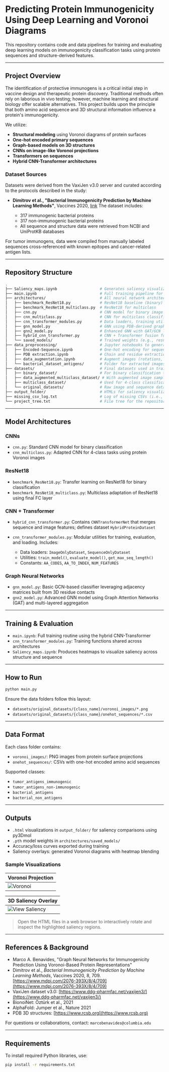 # Predicting Protein Immunogenicity Using Deep Learning and Voronoi Diagrams

This repository contains code and data pipelines for training and evaluating deep learning models on immunogenicity classification tasks using protein sequences and structure-derived features.

---

## Project Overview

The identification of protective immunogens is a critical initial step in vaccine design and therapeutic protein discovery. Traditional methods often rely on laborious in vivo testing; however, machine learning and structural biology offer scalable alternatives. This project builds upon the principle that both amino acid sequence and 3D structural information influence a protein's immunogenicity.

We utilize:

* **Structural modeling** using Voronoi diagrams of protein surfaces
* **One-hot encoded primary sequences**
* **Graph-based models on 3D structures**
* **CNNs on image-like Voronoi projections**
* **Transformers on sequences**
* **Hybrid CNN-Transformer architectures**

### Dataset Sources

Datasets were derived from the VaxiJen v3.0 server and curated according to the protocols described in the study:

* **Dimitrov et al., "Bacterial Immunogenicity Prediction by Machine Learning Methods"**, Vaccines 2020, [link](https://www.ddg-pharmfac.net/vaxijen3/)
  The dataset includes:

  * 317 immunogenic bacterial proteins
  * 317 non-immunogenic bacterial proteins
  * All sequence and structure data were retrieved from NCBI and UniProtKB databases

For tumor immunogens, data were compiled from manually labeled sequences cross-referenced with known epitopes and cancer-related antigen lists.

---

## Repository Structure

```bash
.
├── Saliency_maps.ipynb                   # Generates saliency visualizations for CNN/Transformer models
├── main.ipynb                            # Full training pipeline for hybrid model
├── architectures/                        # All neural network architectures
│   ├── benchmark_ResNet18.py             # ResNet18 baseline (binary)
│   ├── benchmark_ResNet18_multiclass.py  # ResNet18 for multiclass
│   ├── cnn.py                            # CNN model for binary image classification
│   ├── cnn_multiclass.py                 # CNN for multiclass classification
│   ├── cnn_transformer_modules.py        # Data loaders, training utilities, and constants
│   ├── gnn_model.py                      # GNN using PDB-derived graph features
│   ├── gnn2_model.py                     # Enhanced GNN with GAT/GCN layers
│   ├── hybrid_cnn_transformer.py         # CNN + Transformer fusion for multimodal input
│   └── saved_models/                     # Trained weights (e.g., resnet18_multiclass.pth)
├── data_preprocessing/                   # Jupyter notebooks to generate sequence + structure features
│   ├── Encoded-Sequence.ipynb            # One-hot encoding for sequences
│   ├── PDB extraction.ipynb              # Chain and residue extraction from PDB
│   ├── data_augmentation.ipynb           # Augment images (rotations, flips, etc.)
│   └── bacterial_dataset_antigens/       # Folder for extracted images and pdb files
├── datasets/                             # Final datasets used in training
│   ├── binary_dataset/                   # For binary classification tasks
│   ├── data_augmented_multiclass_dataset/ # With augmented image samples
│   ├── multiclass_dataset/               # Used for 4-class classification
│   └── original_datasets/                # Raw image and sequence data organized per class
├── output_folder/                        # HTMLs for saliency visualization comparisons
├── missing_csv_log.txt                   # Log of missing CSVs (i.e., image without matching sequence)
└── project_tree.txt                      # File tree for the repository
```

---

## Model Architectures

### CNNs

* `cnn.py`: Standard CNN model for binary classification
* `cnn_multiclass.py`: Adapted CNN for 4-class tasks using protein Voronoi images

### ResNet18

* `benchmark_ResNet18.py`: Transfer learning on ResNet18 for binary classification
* `benchmark_ResNet18_multiclass.py`: Multiclass adaptation of ResNet18 using final FC layer

### CNN + Transformer

* `hybrid_cnn_transformer.py`: Contains `CNNTransformerNet` that merges sequence and image features; defines dataset `HybridProteinDataset`
* `cnn_transformer_modules.py`: Modular utilities for training, evaluation, and loading. Includes:

  * Data loaders: `ImageOnlyDataset`, `SequenceOnlyDataset`
  * Utilities: `train_model()`, `evaluate_model()`, `get_max_seq_length()`
  * Constants: `AA_CODES`, `AA_TO_INDEX`, `NUM_FEATURES`

### Graph Neural Networks

* `gnn_model.py`: Basic GCN-based classifier leveraging adjacency matrices built from 3D residue contacts
* `gnn2_model.py`: Advanced GNN model using Graph Attention Networks (GAT) and multi-layered aggregation

---

## Training & Evaluation

* `main.ipynb`: Full training routine using the hybrid CNN-Transformer
* `cnn_transformer_modules.py`: Training functions shared across architectures
* `Saliency_maps.ipynb`: Produces heatmaps to visualize saliency across structure and sequence

---

## How to Run

```bash
python main.py
```

Ensure the data folders follow this layout:

* `datasets/original_datasets/{class_name}/voronoi_images/*.png`
* `datasets/original_datasets/{class_name}/onehot_sequences/*.csv`

---

## Data Format

Each class folder contains:

* `voronoi_images/`: PNG images from protein surface projections
* `onehot_sequences/`: CSVs with one-hot encoded amino acid sequences

Supported classes:

* `tumor_antigens_immunogenic`
* `tumor_antigens_non-immunogenic`
* `bacterial_antigens`
* `bacterial_non_antigens`

---

## Outputs

* `.html` visualizations in `output_folder/` for saliency comparisons using py3Dmol
* `.pth` model weights in `architectures/saved_models/`
* Accuracy/loss curves exported during training
* Saliency overlays: generated Voronoi diagrams with heatmap blending

### Sample Visualizations

| Voronoi Projection              
| ------------------------------- 
| ![Voronoi](Voronoi_Example.png) 

| 3D Saliency Overlay                                       |
| --------------------------------------------------------- |
| ![View Saliency](3D_Saliency_Example.png) |
> Open the HTML files in a web browser to interactively rotate and inspect the highlighted saliency regions.

---

## References & Background

* Marco A. Benavides, "Graph Neural Networks for Immunogenicity Prediction Using Voronoi-Based Protein Representations"
* Dimitrov et al., *Bacterial Immunogenicity Prediction by Machine Learning Methods*, Vaccines 2020, 8, 709. [https://www.mdpi.com/2076-393X/8/4/709](https://www.mdpi.com/2076-393X/8/4/709)
* VaxiJen dataset v3.0: [https://www.ddg-pharmfac.net/vaxijen3/](https://www.ddg-pharmfac.net/vaxijen3/)
* BionoiNet: Öztürk et al., 2021
* AlphaFold: Jumper et al., Nature 2021
* PDB 3D structures: [https://www.rcsb.org](https://www.rcsb.org)

For questions or collaborations, contact: `marcobenavides@columbia.edu`

---

## Requirements

To install required Python libraries, use:

```bash
pip install -r requirements.txt
```
